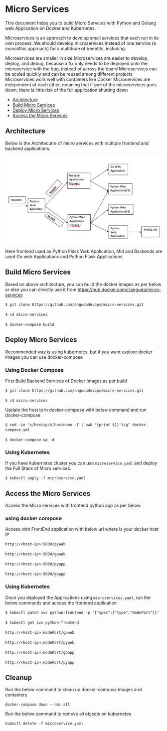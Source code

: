 # Micro Services

This document helps you to build Micro Services with Python and Golang web Application on Docker and Kubernetes.

Microservices is an approach to develop small services that each run in its own process. We should develop microservices instead of one service (a monolithic approach) for a multitude of benefits, including:

Microservices are smaller in size Microservices are easier to develop, deploy, and debug, because a fix only needs to be deployed onto the microservice with the bug, instead of across the board Microservices can be scaled quickly and can be reused among different projects Microservices work well with containers like Docker Microservices are independent of each other, meaning that if one of the microservices goes down, there is little risk of the full application shutting down

- [Architecture](#Architecture)
- [Build Micro Services](#Build-Micro-Services)
- [Deploy Micro Services](#Deploy-Micro-Services)
- [Access the Micro Services](#Access-the-Micro-Services)

## Architecture 

Below is the Architecutre of micro services with multiple frontend and backend applications. 

![Micro_services](MicroServices.png)

Here frontend used as Python Flask Web Application, Mid and Backends are used Go web Applications and Python Flask Applications. 

## Build Micro Services

Based on above architecture, you can build the docker images as per below or else you can directly use it from https://hub.docker.com/r/anguda/micro-services

```
$ git clone https://github.com/angudadevops/micro-services.git

$ cd micro-services

$ docker-compose build 
```

## Deploy Micro Services

Recommended way is using kubernetes, but if you want explore docker images you can use docker-compose

### Using Docker Compose

First Build Backend Services of Docker Images as per build 

```
$ git clone https://github.com/angudadevops/micro-services.git

$ cd micro-services
```

Update the host ip in docker-compose with below command and run docker-compose 
```
$ sed -ie "s/hostip/$(hostname -I | awk '{print $1}')/g" docker-compose.yml

$ docker-compose up -d 
``` 

### Using Kubernetes 

If you have kubernetes cluster you can use `microservice.yaml` and deploy the Full Stack of Micro services. 

```
$ kubectl apply -f microservice.yaml
```

## Access the Micro Services

Access the Micro services with frontend python app as per below

### using docker compose 

Access with FrontEnd application with below url where <host-ip> is your docker host IP
```
http://<host-ip>:5000/pyweb

http://<host-ip>:5000/goweb

http://<host-ip>:5000/pyapp

http://<host-ip>:5000/goapp
```

### Using Kubernetes

Once you deployed the Applications using `microservices.yaml`, run the below commands and access the frontend application

```
$ kubectl patch svc python-frontend -p '{"spec":{"type":"NodePort"}}'

$ kubectl get svc python-frontend 

http://<host-ip>:nodePort/goweb

http://<host-ip>:nodePort/pyweb

http://<host-ip>:nodePort/goapp

http://<host-ip>:nodePort/pyapp
```

## Cleanup

Run the below command to clean up docker-compose images and containers 
```
docker-compose down --rmi all
```

Run the below command to remove all objects on kubernetes 
```
kubectl delete -f microservice.yaml
```
